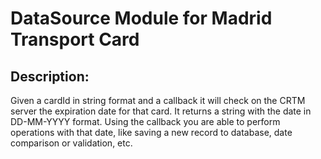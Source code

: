 # DataSource Module for Madrid Transport Card

## Description:

Given a cardId in string format and a callback it will check on the CRTM server the expiration date for that card. It returns a string with the date in DD-MM-YYYY format. Using the callback you are able to perform operations with that date, like saving a new record to database, date comparison or validation, etc.